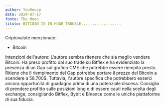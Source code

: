 ```yaml
---
author: YouRecap
date: 2024-07-17
fonte: The Moon
titolo: BITCOIN IS IN HUGE TROUBLE..................
---
```


Criptovalute menzionate:
- Bitcoin

Intenzioni dell'autore:
L'autore sembra ritenere che sia meglio vendere Bitcoin. Ha preso profitto dal suo trade su Bitflex e ha evidenziato la presenza di un Gap sul grafico CME che potrebbe essere riempito presto. Ritiene che il riempimento del Gap potrebbe portare il prezzo del Bitcoin a scendere a 58.700$. Tuttavia, l'autore specifica che potrebbero esserci ancora opportunità di guadagno prima di una potenziale discesa. Consiglia di prendere profitto sulle posizioni long e di essere cauti nella scelta degli exchange, consigliando Bitflex, Bybit e Binance come le uniche piattaforme di sua fiducia.

